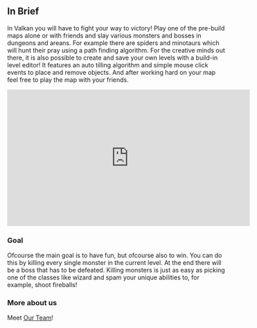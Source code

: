 ## In Brief

In Valkan you will have to fight your way to victory! Play one of the pre-build maps alone or with friends and slay various monsters and bosses in dungeons and areans. For example there are spiders and minotaurs which will hunt their pray using a path finding algorithm. For the creative minds out there, it is also possible to create and save your own levels with a build-in level editor! It features an auto tilling algorithm and simple mouse click events to place and remove objects. And after working hard on your map feel free to play the map with your friends.


<iframe src="https://www.youtube.com/embed/9ziuLmKNbRI?rel=0&amp;autoplay=1&mute=0" width="560" height="315" frameborder="0" allowfullscreen></iframe>

### Goal
Ofcourse the main goal is to have fun, but ofcourse also to win. You can do this by killing every single monster in the current level. At the end there will be a boss that has to be defeated. Killing monsters is just as easy as picking one of the classes like wizard and spam your unique abilities to, for example, shoot fireballs!

### More about us
Meet [Our Team](./team.html)!



